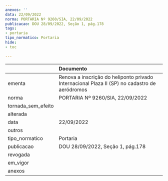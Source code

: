 ```yaml
---
anexos: ''
data: 22/09/2022
norma: PORTARIA Nº 9260/SIA, 22/09/2022
publicacao: DOU 28/09/2022, Seção 1, pág.178
tags:
- portaria
tipo_normatico: Portaria
hide: 
- toc 
 
---
```


|                    | Documento                                                                                     |
|:-------------------|:----------------------------------------------------------------------------------------------|
| ementa             | Renova a inscrição do heliponto privado Internacional Plaza II (SP) no cadastro de aeródromos |
| norma              | PORTARIA Nº 9260/SIA, 22/09/2022                                                              |
| tornada_sem_efeito |                                                                                               |
| alterada           |                                                                                               |
| data               | 22/09/2022                                                                                    |
| outros             |                                                                                               |
| tipo_normatico     | Portaria                                                                                      |
| publicacao         | DOU 28/09/2022, Seção 1, pág.178                                                              |
| revogada           |                                                                                               |
| em_vigor           |                                                                                               |
| anexos             |                                                                                               |